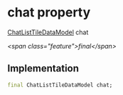 


# chat property







[ChatListTileDataModel](../../models_chats_chat_list_tile_data_model/ChatListTileDataModel-class.md) chat
  
_\<span class="feature"\>final\</span\>_






## Implementation

```dart
final ChatListTileDataModel chat;
```







